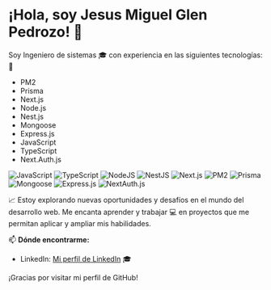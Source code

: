# ¡Hola, soy Jesus Miguel Glen Pedrozo! 👋

Soy Ingeniero de sistemas 🎓 con experiencia en las siguientes tecnologías: 🚀

- PM2
- Prisma
- Next.js
- Node.js
- Nest.js
- Mongoose
- Express.js
- JavaScript
- TypeScript
- Next.Auth.js

![JavaScript](https://img.shields.io/badge/-JavaScript-333333?style=flat&logo=javascript)
![TypeScript](https://img.shields.io/badge/-TypeScript-333333?style=flat&logo=typescript)
![NodeJS](https://img.shields.io/badge/-NodeJs-333333?style=flat&logo=node.js)
![NestJS](https://img.shields.io/badge/-NestJs-333333?style=flat&logo=nestjs)
![Next.js](https://img.shields.io/badge/-Next.js-333333?style=flat&logo=next.js)
![PM2](https://img.shields.io/badge/-PM2-333333?style=flat&logo=pm2)
![Prisma](https://img.shields.io/badge/-Prisma-333333?style=flat&logo=prisma)
![Mongoose](https://img.shields.io/badge/-Mongoose-333333?style=flat&logo=mongoose)
![Express.js](https://img.shields.io/badge/-Express.js-333333?style=flat&logo=express)
![NextAuth.js](https://img.shields.io/badge/-NextAuth.js-333333?style=flat)



📈 Estoy explorando nuevas oportunidades y desafíos en el mundo del desarrollo web. Me encanta aprender y trabajar 💻 en proyectos que me permitan aplicar y ampliar mis habilidades.


📫 **Dónde encontrarme:**

- LinkedIn: [Mi perfil de LinkedIn](https://www.linkedin.com/in/jesus-miguel-glen-pedrozo-75956a1b6/) 🎓

¡Gracias por visitar mi perfil de GitHub!
